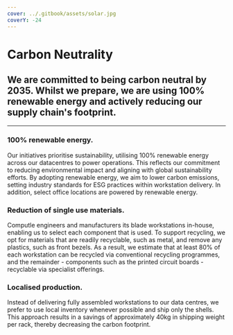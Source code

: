```yaml
---
cover: ../.gitbook/assets/solar.jpg
coverY: -24
---
```


# Carbon Neutrality

## We are committed to being carbon neutral by 2035. Whilst we prepare, we are using 100% renewable energy and actively reducing our supply chain's footprint.

***

### 100% renewable energy.

Our initiatives prioritise sustainability, utilising 100% renewable energy across our datacentres to power operations. This reflects our commitment to reducing environmental impact and aligning with global sustainability efforts. By adopting renewable energy, we aim to lower carbon emissions, setting industry standards for ESG practices within workstation delivery. In addition, select office locations are powered by renewable energy.

### Reduction of single use materials.

Computle engineers and manufacturers its blade workstations in-house, enabling us to select each component that is used. To support recycling, we opt for materials that are readily recyclable, such as metal, and remove any plastics, such as front bezels. As a result, we estimate that at least 80% of each workstation can be recycled via conventional recycling programmes, and the remainder - components such as the printed circuit boards - recyclable via specialist offerings.

### Localised production.

Instead of delivering fully assembled workstations to our data centres, we prefer to use local inventory whenever possible and ship only the shells. This approach results in a savings of approximately 40kg in shipping weight per rack, thereby decreasing the carbon footprint.
